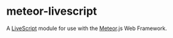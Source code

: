 meteor-livescript
=================

A [LiveScript](http://livescript.net) module for use with the [Meteor](http://meteor.com).js Web Framework.

